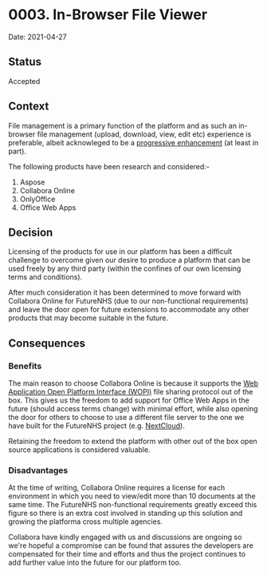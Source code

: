 # 0003. In-Browser File Viewer

Date: 2021-04-27

## Status

Accepted

## Context

File management is a primary function of the platform and as such an in-browser file management (upload, download, view, edit etc) experience is preferable, albeit acknowleged to be a [progressive enhancement](https://en.wikipedia.org/wiki/Progressive_enhancement) (at least in part).

The following products have been research and considered:-

1. Aspose
2. Collabora Online
3. OnlyOffice
4. Office Web Apps

## Decision

Licensing of the products for use in our platform has been a difficult challenge to overcome given our desire to produce a platform that can be used freely by any third party (within the confines of our own licensing terms and conditions).  

After much consideration it has been determined to move forward with Collabora Online for FutureNHS (due to our non-functional requirements) and leave the door open for future extensions to accommodate any other products that may become suitable in the future. 

## Consequences

### Benefits

The main reason to choose Collabora Online is because it supports the [Web Application Open Platform Interface (WOPI)](https://wopi.readthedocs.io/) file sharing protocol out of the box.  This gives us the freedom to add support for Office Web Apps in the future (should access terms change) with minimal effort, while also opening the door for others to choose to use a different file server to the one we have built for the FutureNHS project (e.g. [NextCloud](https://github.com/nextcloud)).

Retaining the freedom to extend the platform with other out of the box open source applications is considered valuable.

### Disadvantages

At the time of writing, Collabora Online requires a license for each environment in which you need to view/edit more than 10 documents at the same time.  The FutureNHS non-functional requirements greatly exceed this figure so there is an extra cost involved in standing up this solution and growing the platforma cross multiple agencies.  

Collabora have kindly engaged with us and discussions are ongoing so we're hopeful a compromise can be found that assures the developers are compensated for their time and efforts and thus the project continues to add further value into the future for our platform too.
